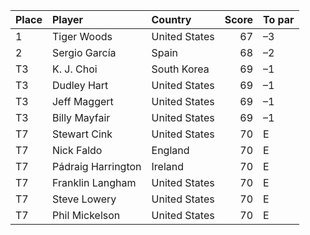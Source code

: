 | Place   | Player             | Country       |   Score | To par   |
|:--------|:-------------------|:--------------|--------:|:---------|
| 1       | Tiger Woods        | United States |      67 | –3       |
| 2       | Sergio García      | Spain         |      68 | –2       |
| T3      | K. J. Choi         | South Korea   |      69 | –1       |
| T3      | Dudley Hart        | United States |      69 | –1       |
| T3      | Jeff Maggert       | United States |      69 | –1       |
| T3      | Billy Mayfair      | United States |      69 | –1       |
| T7      | Stewart Cink       | United States |      70 | E        |
| T7      | Nick Faldo         | England       |      70 | E        |
| T7      | Pádraig Harrington | Ireland       |      70 | E        |
| T7      | Franklin Langham   | United States |      70 | E        |
| T7      | Steve Lowery       | United States |      70 | E        |
| T7      | Phil Mickelson     | United States |      70 | E        |